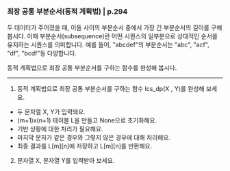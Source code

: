 ### 최장 공통 부분순서(동적 계획법) | p.294
두 데이터가 주어졌을 때, 이들 사이의 부분순서 중에서 가장 긴 부분순서의 길이를 구해 봅시다. 이때 부분순서(subsequence)란 어떤 시퀀스의 일부분으로 상대적인 순서를 유지하는 시퀀스를 의미합니다.
예를 들어, "abcdef"의 부분순서는 "abc", "acf", "df", "bcdf"등 다양합니다.

동적 계획법으로 최장 공통 부분순서를 구하는 함수를 완성해 봅시다.

---

1. 동적 계획법으로 최장 공통 부분순서를 구하는 함수 lcs_dp(X , Y)를 완성해 보세요.

* 두 문자열 X, Y가 입력돼요.
* (m+1)x(n+1) 테이블 L을 만들고 None으로 초기화해요.
* 기반 상황에 대한 처리가 필요해요.
* 마지막 문자가 같은 경우와 그렇지 않은 경우에 대해 처리해요.
* 최종 결과를 L[m][n]에 저장하고 L[m][n]를 반환해요.

2. 문자열 X, 문자열 Y를 입력받아 보세요.